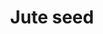 ---
layout: item
title: Jute seed
item-id: 5306
datatable: true
id: 5306
name: "Jute seed"
members: true
lowalch: 2
highalch: 3
examine: "A jute plant seed - plant in a hops patch."
monsters:
  - id: 6604
    name: "Mammoth"
    members: true
    combat_level: 80
    wiki_url: "https://oldschool.runescape.wiki/w/Mammoth"
    drops:
      - quantity: "4"
        rarity: 0.021875
    image: "https://oldschool.runescape.wiki/images/thumb/a/a5/Mammoth.png/230px-Mammoth.png?956ac"
---